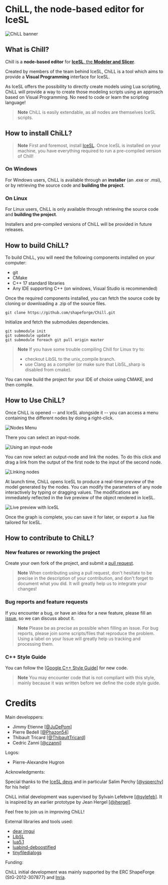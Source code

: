 # ChiLL, the node-based editor for IceSL

![ChiLL banner][banner]

## What is Chill?
Chill is a **node-based editor** for [**IceSL**, the **Modeler and Slicer**](https://icesl.loria.fr).

Created by members of the team behind IceSL, ChiLL is a tool which aims to provide a **Visual Programming** interface for IceSL.

As IceSL offers the possibility to directly create models using Lua scripting, ChiLL will provide a way to create those modeling scripts using an approach based on Visual Programming. No need to code or learn the scripting language!

>**Note**
>ChiLL is easily extendable, as all nodes are themselves IceSL scripts.

## How to install ChiLL?

>**Note**
>First and foremost, install [IceSL](https://icesl.loria.fr/download/).
>Once IceSL is installed on your machine, you have everything required to run a pre-compiled version of Chill!

### On Windows
For Windows users, ChiLL is available through an **installer** (an .exe or .msi), or by retrieving the source code and **building the project**.

### On Linux
For Linux users, ChiLL is only available through retrieving the source code and **building the project**.

Installers and pre-compiled versions of ChiLL will be provided in future releases.

## How to build ChiLL?
To build ChiLL, you will need the following components installed on your computer:

- git
- CMake
- C++ 17 standard libraries
- Any IDE supporting C++ (on windows, Visual Studio is recommended)

Once the required components installed, you can fetch the source code by cloning or downloading a .zip of the source files.

```Shell
git clone https://github.com/shapeforge/Chill.git
```

Initialize and fetch the submodules dependencies.

```Shell
git submodule init
git submodule update
git submodule foreach git pull origin master
```

>**Note**
>If you have some trouble compiling Chill for Linux try to:
>
> - checkout LibSL to the unix_compile branch.
> - use Clang as a compiler (or make sure that LibSL_sharp is disabled from cmake).

You can now build the project for your IDE of choice using CMAKE, and then compile.

## How to Use ChiLL?
Once ChiLL is opened -- and IceSL alongside it -- you can access a menu containing the different nodes by doing a right-click.

![Nodes Menu][node_menu]

There you can select an input-node.

![Using an input-node][input_node]

You can now select an output-node and link the nodes. To do this click and drag a link from the output of the first node to the input of the second node.

![Linking nodes][linking_nodes]

At launch time, ChiLL opens IceSL to produce a real-time preview of the model generated by the nodes. You can modify the parameters of any node interactively by typing or dragging values. The modifications are immediately reflected in the live preview of the object rendered in IceSL.

![Live preview with IceSL][live_preview]

Once the graph is complete, you can save it for later, or export a .lua file tailored for IceSL.

## How to contribute to ChiLL?
### New features or reworking the project
Create your own fork of the project, and submit a [pull request](https://github.com/shapeforge/Chill/pulls). 
>**Note**
>When contributing using a pull request, don't hesitate to be precise in the description of your contribution, and don't forget to document what you did.
>It will greatly help us to integrate your changes! 

### Bug reports and feature requests
If you encounter a bug, or have an idea for a new feature, please fill an [issue](https://github.com/shapeforge/Chill/issues), so we can discuss about it.
>**Note**
>Please be as precise as possible when filling an issue. For bug reports, please join some scripts/files that reproduce the problem.
>Using a label on your Issue will greatly help us tracking and processing them.

### C++ Style Guide
You can follow the [[Google C++ Style Guide](https://google.github.io/styleguide/cppguide.html)] for new code.
>**Note**
>You may encounter code that is not compliant with this style, mainly because it was written before we define the code style guide.

# Credits
Main developpers:

- Jimmy Etienne [[@JuDePom](https://github.com/JuDePom)] 
- Pierre Bedell [[@Phazon54](https://github.com/Phazon54)] 
- Thibault Tricard [[@ThibaultTricard](https://github.com/ThibaultTricard)] 
- Cedric Zanni [[@czanni](https://github.com/czanni)] 

Logos:

- Pierre-Alexandre Hugron

Acknowledgments:

Special thanks to the [IceSL devs](https://icesl.loria.fr/about/) and in particular Salim Perchy [[@ysperchy](https://github.com/ysperchy)] for his help!

ChiLL initial development was supervised by Sylvain Lefebvre [[@sylefeb](https://github.com/sylefeb)]. 
It is inspired by an earlier prototype by Jean Hergel [[@jhergel](https://github.com/jhergel)]. 

Feel free to join us in improving ChiLL!

External libraries and tools used:

- [dear imgui](https://github.com/ocornut/imgui)
- [LibSL](https://github.com/sylefeb/LibSL)
- [lua5.1](https://www.lua.org/versions.html)
- [luabind-deboostified](https://github.com/decimad/luabind-deboostified)
- [tinyfiledialogs](https://github.com/native-toolkit/tinyfiledialogs)

Funding:

ChiLL initial development was mainly supported by the ERC ShapeForge (StG-2012-307877) and [Inria](https://www.inria.fr/en/).

[//]: # (Ressources)
[banner]: ressources/images/banner/chill_banner_wide_medium.png
[node_menu]: ressources/images/howto/nodemenu.gif
[input_node]: ressources/images/howto/inputnode.gif
[linking_nodes]: ressources/images/howto/linknode.gif
[live_preview]: ressources/images/howto/preview.gif
